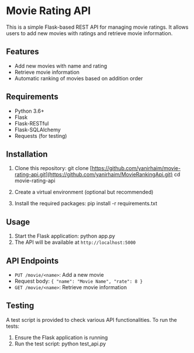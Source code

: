 # Movie Rating API

This is a simple Flask-based REST API for managing movie ratings. It allows users to add new movies with ratings and retrieve movie information.

## Features

- Add new movies with name and rating
- Retrieve movie information
- Automatic ranking of movies based on addition order

## Requirements

- Python 3.6+
- Flask
- Flask-RESTful
- Flask-SQLAlchemy
- Requests (for testing)

## Installation

1. Clone this repository:
  git clone [https://github.com/yanirhaim/movie-rating-api.git](https://github.com/yanirhaim/MovieRankingApi.git)
  cd movie-rating-api

3. Create a virtual environment (optional but recommended)

4. Install the required packages:
   pip install -r requirements.txt


## Usage
1. Start the Flask application:
   python app.py
 2. The API will be available at `http://localhost:5000`

## API Endpoints

- `PUT /movie/<name>`: Add a new movie
- Request body: `{ "name": "Movie Name", "rate": 8 }`
- `GET /movie/<name>`: Retrieve movie information

## Testing

A test script is provided to check various API functionalities. To run the tests:

1. Ensure the Flask application is running
2. Run the test script:
    python test_api.py
